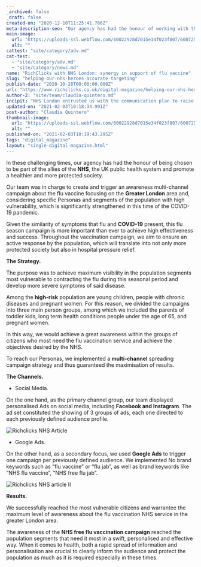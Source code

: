 ```yaml
---
_archived: false
_draft: false
created-on: "2020-12-10T11:25:41.766Z"
meta-description-seo: "Our agency has had the honour of working with the NHS, creating an awareness campaign for the coronavirus vaccine. Read the article now!"
main-image:
  url: "https://uploads-ssl.webflow.com/60022928d7015e34f023f807/6007253ac4ed9a58f4327ca6_5ff2d500ffc655527ff41247_nhs-london-richclicks.jpg"
  alt: ""
cattest: "site/category/adv.md"
cat-test:
  - "site/category/adv.md"
  - "site/category/news.md"
name: "RichClicks with NHS London: synergy in support of flu vaccine"
slug: "helping-our-nhs-heroes-accurate-targeting"
publish-date: "2020-10-28T00:00:00.000Z"
url: "https://www.richclicks.co.uk/digital-magazine/helping-our-nhs-heroes-accurate-targeting"
author-2: "site/team/claudia-quintero.md"
incipit: "NHS London entrusted us with the communication plan to raise awareness of the flu vaccine."
updated-on: "2021-02-03T10:18:34.991Z"
post-author: "Claudia Quintero"
thumbnail-image:
  url: "https://uploads-ssl.webflow.com/60022928d7015e34f023f807/6007253ac4ed9a58f4327ca6_5ff2d500ffc655527ff41247_nhs-london-richclicks.jpg"
  alt: ""
published-on: "2021-02-03T10:19:43.295Z"
tags: "digital_magazine"
layout: "single-digital-magazine.html"
---
```


In these challenging times, our agency has had the honour of being chosen to be part of the allies of the **NHS**, the UK public health system and promote a healthier and more protected society.

Our team was in charge to create and trigger an awareness multi-channel campaign about the flu vaccine focusing on the **Greater London** area and, considering specific Personas and segments of the population with high vulnerability, which is significantly strengthened in this time of the COVID-19 pandemic.

Given the similarity of symptoms that flu and **COVID-19** present, this flu season campaign is more important than ever to achieve high effectiveness and success. Throughout the vaccination campaign, we aim to ensure an active response by the population, which will translate into not only more protected society but also in hospital pressure relief.

**The Strategy.**

The purpose was to achieve maximum visibility in the population segments most vulnerable to contracting the flu during this seasonal period and develop more severe symptoms of said disease.

Among the **high-risk** population are young children, people with chronic diseases and pregnant women. For this reason, we divided the campaigns into three main person groups, among which we included the parents of toddler kids, long term health conditions people under the age of 65, and pregnant women.

In this way, we would achieve a great awareness within the groups of citizens who most need the flu vaccination service and achieve the objectives desired by the NHS.

To reach our Personas, we implemented a **multi-channel** spreading campaign strategy and thus guaranteed the maximisation of results.

**The Channels.**

*   Social Media.

On the one hand, as the primary channel group, our team displayed personalised Ads on social media, including **Facebook and Instagram**. The ad set constituted the showing of 3 groups of ads, each one directed to each previously defined audience profile.

![Richclicks NHS Article](https://uploads-ssl.webflow.com/60022928d7015e34f023f807/60022928d7015e629d23fae2_Copy-of-Copy-of-E-Commerce-Italiano-2-1-1-1-1-300x150.png)

*   Google Ads.

On the other hand, as a secondary focus, we used **Google Ads** to trigger one campaign per previously defined audience. We implemented No brand keywords such as “flu vaccine” or “flu jab”, as well as brand keywords like “NHS flu vaccine”, “NHS free flu jab”.

![Richclicks NHS article II](https://uploads-ssl.webflow.com/60022928d7015e34f023f807/6005bb56fa03bc7890bf4960_Copy-of-Copy-of-E-Commerce-Italiano-3-1-300x150.png)

**Results.**

We successfully reached the most vulnerable citizens and warrantee the maximum level of awareness about the flu vaccination NHS service in the greater London area.

The awareness of the **NHS free flu vaccination campaign** reached the population segments that need it most in a swift, personalised and effective way. When it comes to health, both a rapid spread of information and personalisation are crucial to clearly inform the audience and protect the population as much as it is required especially in these times.
